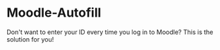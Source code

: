 # Moodle-Autofill
Don't want to enter your ID every time you log in to Moodle? This is the solution for you!
